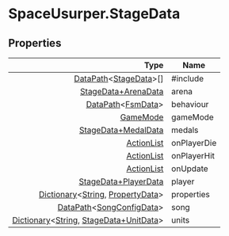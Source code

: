 # SpaceUsurper.StageData
## Properties
| Type | Name |
| ---: | ---- |
| [DataPath](SpaceUsurper.DataPath.md)&lt;[StageData](SpaceUsurper.StageData.md)&gt;[] | #include |
| [StageData+ArenaData](SpaceUsurper.StageData+ArenaData.md) | arena |
| [DataPath](SpaceUsurper.DataPath.md)&lt;[FsmData](SpaceUsurper.FsmData.md)&gt; | behaviour |
| [GameMode](SpaceUsurper.GameMode.md) | gameMode |
| [StageData+MedalData](SpaceUsurper.StageData+MedalData.md) | medals |
| [ActionList](SpaceUsurper.ActionList.md) | onPlayerDie |
| [ActionList](SpaceUsurper.ActionList.md) | onPlayerHit |
| [ActionList](SpaceUsurper.ActionList.md) | onUpdate |
| [StageData+PlayerData](SpaceUsurper.StageData+PlayerData.md) | player |
| [Dictionary](https://docs.microsoft.com/en-us/dotnet/api/system.collections.generic.dictionary-2?view=netframework-4.5)&lt;[String](https://docs.microsoft.com/en-us/dotnet/api/system.string?view=netframework-4.5), [PropertyData](SpaceUsurper.PropertyData.md)&gt; | properties |
| [DataPath](SpaceUsurper.DataPath.md)&lt;[SongConfigData](SpaceUsurper.SongConfigData.md)&gt; | song |
| [Dictionary](https://docs.microsoft.com/en-us/dotnet/api/system.collections.generic.dictionary-2?view=netframework-4.5)&lt;[String](https://docs.microsoft.com/en-us/dotnet/api/system.string?view=netframework-4.5), [StageData+UnitData](SpaceUsurper.StageData+UnitData.md)&gt; | units |
